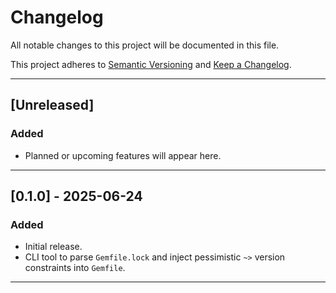 # Changelog

All notable changes to this project will be documented in this file.

This project adheres to [Semantic Versioning](https://semver.org/) and [Keep a Changelog](https://keepachangelog.com/).

---

## [Unreleased]

### Added
- Planned or upcoming features will appear here.

---

## [0.1.0] - 2025-06-24

### Added
- Initial release.
- CLI tool to parse `Gemfile.lock` and inject pessimistic `~>` version constraints into `Gemfile`.

---
